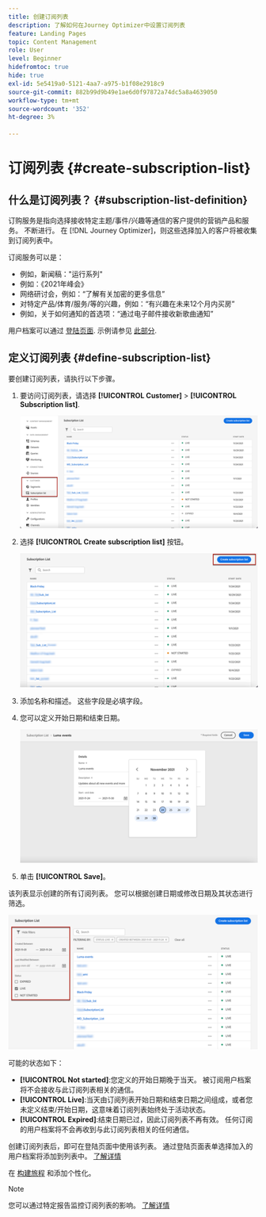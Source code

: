 ```yaml
---
title: 创建订阅列表
description: 了解如何在Journey Optimizer中设置订阅列表
feature: Landing Pages
topic: Content Management
role: User
level: Beginner
hidefromtoc: true
hide: true
exl-id: 5e5419a0-5121-4aa7-a975-b1f08e2918c9
source-git-commit: 882b99d9b49e1ae6d0f97872a74dc5a8a4639050
workflow-type: tm+mt
source-wordcount: '352'
ht-degree: 3%

---
```


# 订阅列表 {#create-subscription-list}

## 什么是订阅列表？ {#subscription-list-definition}

订购服务是指向选择接收特定主题/事件/兴趣等通信的客户提供的营销产品和服务。 不断进行。 在 [!DNL Journey Optimizer]，则这些选择加入的客户将被收集到订阅列表中。

订阅服务可以是：

* 例如，新闻稿：&quot;运行系列&quot;
* 例如：《2021年峰会》
* 网络研讨会，例如：“了解有关加密的更多信息”
* 对特定产品/体育/服务/等的兴趣，例如：“有兴趣在未来12个月内买房”
* 例如，关于如何通知的首选项：“通过电子邮件接收新歌曲通知”

用户档案可以通过 [登陆页面](create-lp.md). 示例请参见 [此部分](lp-use-cases.md#subscription-to-a-service).

## 定义订阅列表 {#define-subscription-list}

要创建订阅列表，请执行以下步骤。

1. 要访问订阅列表，请选择 **[!UICONTROL Customer]** > **[!UICONTROL Subscription list]**.

   ![](assets/lp_subscription-lists.png)

1. 选择 **[!UICONTROL Create subscription list]** 按钮。

   ![](assets/lp_create-subscription-list.png)

1. 添加名称和描述。 这些字段是必填字段。

1. 您可以定义开始日期和结束日期。

   ![](assets/lp_subscription-list-dates.png)

1. 单击 **[!UICONTROL Save]**。

该列表显示创建的所有订阅列表。 您可以根据创建日期或修改日期及其状态进行筛选。

![](assets/lp_subscription-filters.png)

可能的状态如下：

* **[!UICONTROL Not started]**:您定义的开始日期晚于当天。 被订阅用户档案将不会接收与此订阅列表相关的通信。
* **[!UICONTROL Live]**:当天由订阅列表开始日期和结束日期之间组成，或者您未定义结束/开始日期，这意味着订阅列表始终处于活动状态。
* **[!UICONTROL Expired]**:结束日期已过，因此订阅列表不再有效。 任何订阅的用户档案将不会再收到与此订阅列表相关的任何通信。

创建订阅列表后，即可在登陆页面中使用该列表。 通过登陆页面表单选择加入的用户档案将添加到列表中。 [了解详情](design-lp.md)

在 [构建旅程](../building-journeys/journey-gs.md#jo-build) 和添加个性化。

>[!NOTE]
>
>您可以通过特定报告监控订阅列表的影响。 [了解详情](subscription-report.md)

<!--

**Questions**

* Can't see the newly created subscription list in UI because their name included spacing > bug - to follow up (should be fixed for Dec. release)

* Can you update the subscription list in a way other than through a LP? Not in UI but with APIs > to follow up with Fred

-->
